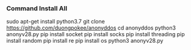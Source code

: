 ### Command  Install All ###

sudo apt-get install python3.7 
git clone https://github.com/duongpokee/anonyddos 
cd anonyddos 
python3 anonyv28.py 
pip install socket 
pip install socks 
pip install threading 
pip install random 
pip install re 
pip install os 
python3 anonyv28.py 
